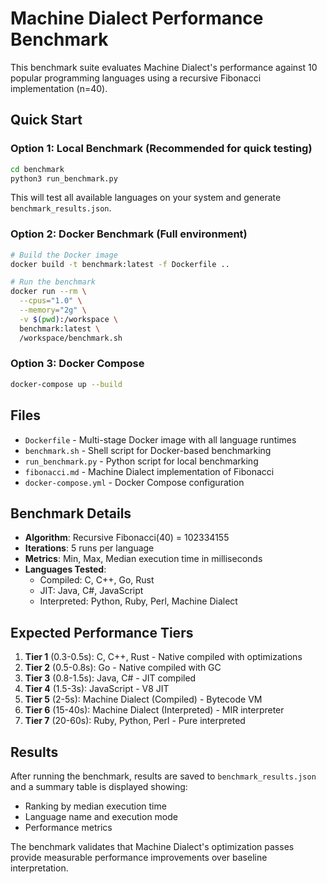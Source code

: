 # Machine Dialect Performance Benchmark

This benchmark suite evaluates Machine Dialect's performance against 10 popular
programming languages using a recursive Fibonacci implementation (n=40).

## Quick Start

### Option 1: Local Benchmark (Recommended for quick testing)

```bash
cd benchmark
python3 run_benchmark.py
```

This will test all available languages on your system and generate `benchmark_results.json`.

### Option 2: Docker Benchmark (Full environment)

```bash
# Build the Docker image
docker build -t benchmark:latest -f Dockerfile ..

# Run the benchmark
docker run --rm \
  --cpus="1.0" \
  --memory="2g" \
  -v $(pwd):/workspace \
  benchmark:latest \
  /workspace/benchmark.sh
```

### Option 3: Docker Compose

```bash
docker-compose up --build
```

## Files

- `Dockerfile` - Multi-stage Docker image with all language runtimes
- `benchmark.sh` - Shell script for Docker-based benchmarking
- `run_benchmark.py` - Python script for local benchmarking
- `fibonacci.md` - Machine Dialect implementation of Fibonacci
- `docker-compose.yml` - Docker Compose configuration

## Benchmark Details

- **Algorithm**: Recursive Fibonacci(40) = 102334155
- **Iterations**: 5 runs per language
- **Metrics**: Min, Max, Median execution time in milliseconds
- **Languages Tested**:
  - Compiled: C, C++, Go, Rust
  - JIT: Java, C#, JavaScript
  - Interpreted: Python, Ruby, Perl, Machine Dialect

## Expected Performance Tiers

1. **Tier 1** (0.3-0.5s): C, C++, Rust - Native compiled with optimizations
1. **Tier 2** (0.5-0.8s): Go - Native compiled with GC
1. **Tier 3** (0.8-1.5s): Java, C# - JIT compiled
1. **Tier 4** (1.5-3s): JavaScript - V8 JIT
1. **Tier 5** (2-5s): Machine Dialect (Compiled) - Bytecode VM
1. **Tier 6** (15-40s): Machine Dialect (Interpreted) - MIR interpreter
1. **Tier 7** (20-60s): Ruby, Python, Perl - Pure interpreted

## Results

After running the benchmark, results are saved to `benchmark_results.json` and a
summary table is displayed showing:

- Ranking by median execution time
- Language name and execution mode
- Performance metrics

The benchmark validates that Machine Dialect's optimization passes provide measurable
performance improvements over baseline interpretation.
